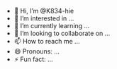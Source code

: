 - 👋 Hi, I’m @K834-hie
- 👀 I’m interested in ...
- 🌱 I’m currently learning ...
- 💞️ I’m looking to collaborate on ...
- 📫 How to reach me ...
- 😄 Pronouns: ...
- ⚡ Fun fact: ...

<!---
K834-hie/K834-hie is a ✨ special ✨ repository because its `README.md` (this file) appears on your GitHub profile.
You can click the Preview link to take a look at your changes.
--->
